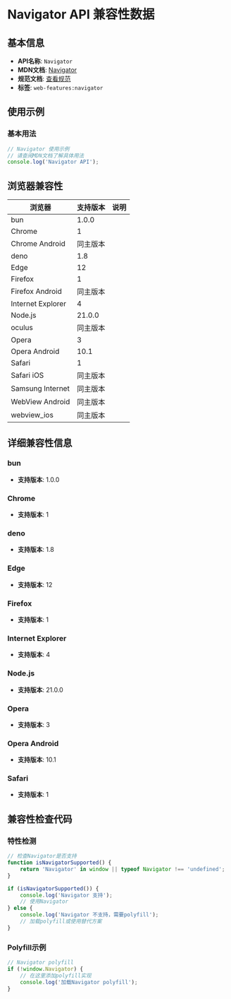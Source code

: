 # Navigator API 兼容性数据

## 基本信息

- **API名称**: `Navigator`
- **MDN文档**: [Navigator](https://developer.mozilla.org/docs/Web/API/Navigator)
- **规范文档**: [查看规范](https://html.spec.whatwg.org/multipage/system-state.html#the-navigator-object)
- **标签**: `web-features:navigator`

## 使用示例

### 基本用法

```javascript
// Navigator 使用示例
// 请查阅MDN文档了解具体用法
console.log('Navigator API');
```

## 浏览器兼容性

| 浏览器 | 支持版本 | 说明 |
|--------|----------|------|
| bun | 1.0.0 |  |
| Chrome | 1 |  |
| Chrome Android | 同主版本 |  |
| deno | 1.8 |  |
| Edge | 12 |  |
| Firefox | 1 |  |
| Firefox Android | 同主版本 |  |
| Internet Explorer | 4 |  |
| Node.js | 21.0.0 |  |
| oculus | 同主版本 |  |
| Opera | 3 |  |
| Opera Android | 10.1 |  |
| Safari | 1 |  |
| Safari iOS | 同主版本 |  |
| Samsung Internet | 同主版本 |  |
| WebView Android | 同主版本 |  |
| webview_ios | 同主版本 |  |

## 详细兼容性信息

### bun

- **支持版本**: 1.0.0

### Chrome

- **支持版本**: 1

### deno

- **支持版本**: 1.8

### Edge

- **支持版本**: 12

### Firefox

- **支持版本**: 1

### Internet Explorer

- **支持版本**: 4

### Node.js

- **支持版本**: 21.0.0

### Opera

- **支持版本**: 3

### Opera Android

- **支持版本**: 10.1

### Safari

- **支持版本**: 1

## 兼容性检查代码

### 特性检测

```javascript
// 检查Navigator是否支持
function isNavigatorSupported() {
    return 'Navigator' in window || typeof Navigator !== 'undefined';
}

if (isNavigatorSupported()) {
    console.log('Navigator 支持');
    // 使用Navigator
} else {
    console.log('Navigator 不支持，需要polyfill');
    // 加载polyfill或使用替代方案
}
```

### Polyfill示例

```javascript
// Navigator polyfill
if (!window.Navigator) {
    // 在这里添加polyfill实现
    console.log('加载Navigator polyfill');
}
```

